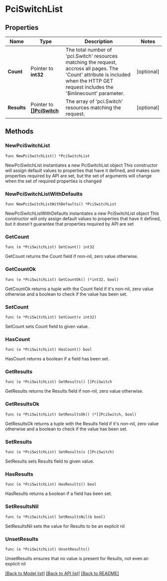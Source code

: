 # PciSwitchList

## Properties

Name | Type | Description | Notes
------------ | ------------- | ------------- | -------------
**Count** | Pointer to **int32** | The total number of &#39;pci.Switch&#39; resources matching the request, accross all pages. The &#39;Count&#39; attribute is included when the HTTP GET request includes the &#39;$inlinecount&#39; parameter. | [optional] 
**Results** | Pointer to [**[]PciSwitch**](pci.Switch.md) | The array of &#39;pci.Switch&#39; resources matching the request. | [optional] 

## Methods

### NewPciSwitchList

`func NewPciSwitchList() *PciSwitchList`

NewPciSwitchList instantiates a new PciSwitchList object
This constructor will assign default values to properties that have it defined,
and makes sure properties required by API are set, but the set of arguments
will change when the set of required properties is changed

### NewPciSwitchListWithDefaults

`func NewPciSwitchListWithDefaults() *PciSwitchList`

NewPciSwitchListWithDefaults instantiates a new PciSwitchList object
This constructor will only assign default values to properties that have it defined,
but it doesn't guarantee that properties required by API are set

### GetCount

`func (o *PciSwitchList) GetCount() int32`

GetCount returns the Count field if non-nil, zero value otherwise.

### GetCountOk

`func (o *PciSwitchList) GetCountOk() (*int32, bool)`

GetCountOk returns a tuple with the Count field if it's non-nil, zero value otherwise
and a boolean to check if the value has been set.

### SetCount

`func (o *PciSwitchList) SetCount(v int32)`

SetCount sets Count field to given value.

### HasCount

`func (o *PciSwitchList) HasCount() bool`

HasCount returns a boolean if a field has been set.

### GetResults

`func (o *PciSwitchList) GetResults() []PciSwitch`

GetResults returns the Results field if non-nil, zero value otherwise.

### GetResultsOk

`func (o *PciSwitchList) GetResultsOk() (*[]PciSwitch, bool)`

GetResultsOk returns a tuple with the Results field if it's non-nil, zero value otherwise
and a boolean to check if the value has been set.

### SetResults

`func (o *PciSwitchList) SetResults(v []PciSwitch)`

SetResults sets Results field to given value.

### HasResults

`func (o *PciSwitchList) HasResults() bool`

HasResults returns a boolean if a field has been set.

### SetResultsNil

`func (o *PciSwitchList) SetResultsNil(b bool)`

 SetResultsNil sets the value for Results to be an explicit nil

### UnsetResults
`func (o *PciSwitchList) UnsetResults()`

UnsetResults ensures that no value is present for Results, not even an explicit nil

[[Back to Model list]](../README.md#documentation-for-models) [[Back to API list]](../README.md#documentation-for-api-endpoints) [[Back to README]](../README.md)


